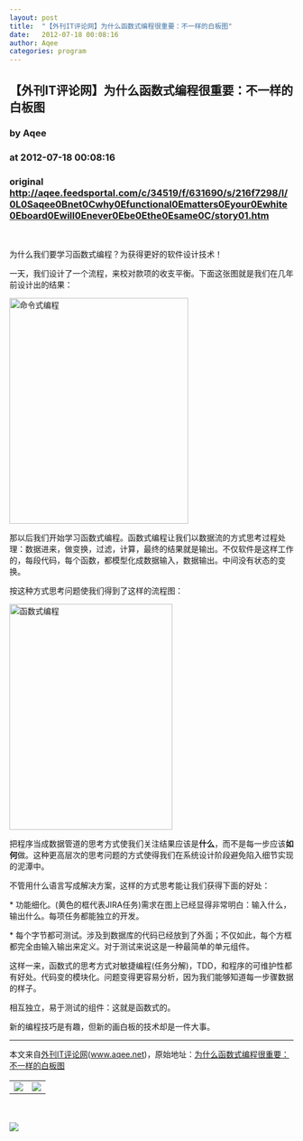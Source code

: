 ```yaml
---
layout: post
title:  "【外刊IT评论网】为什么函数式编程很重要：不一样的白板图"
date:   2012-07-18 00:08:16
author: Aqee
categories: program
---
```


## 【外刊IT评论网】为什么函数式编程很重要：不一样的白板图
### by Aqee
### at 2012-07-18 00:08:16
### original <http://aqee.feedsportal.com/c/34519/f/631690/s/216f7298/l/0L0Saqee0Bnet0Cwhy0Efunctional0Ematters0Eyour0Ewhite0Eboard0Ewill0Enever0Ebe0Ethe0Esame0C/story01.htm>

<br><p>为什么我们要学习函数式编程？为获得更好的软件设计技术！</p> <p>一天，我们设计了一个流程，来校对款项的收支平衡。下面这张图就是我们在几年前设计出的结果：</p> <p><a href="http://wkee.net/qee/wordpress/wp-content/uploads/2012/07/imperative_s.png"><img src="http://wkee.net/qee/wordpress/wp-content/uploads/2012/07/imperative_s.png" alt="命令式编程" title="命令式编程" width="317" height="400"></a></p> <p>那以后我们开始学习函数式编程。函数式编程让我们以数据流的方式思考过程处理：数据进来，做变换，过滤，计算，最终的结果就是输出。不仅软件是这样工作的，每段代码，每个函数，都模型化成数据输入，数据输出。中间没有状态的变换。</p> <p>按这种方式思考问题使我们得到了这样的流程图：</p> <p><a href="http://wkee.net/qee/wordpress/wp-content/uploads/2012/07/functional_s.png"><img src="http://wkee.net/qee/wordpress/wp-content/uploads/2012/07/functional_s.png" alt="函数式编程" title="函数式编程" width="289" height="400"></a></p> <p>把程序当成数据管道的思考方式使我们关注结果应该是<strong>什么</strong>，而不是每一步应该<strong>如何</strong>做。这种更高层次的思考问题的方式使得我们在系统设计阶段避免陷入细节实现的泥潭中。</p> <p>不管用什么语言写成解决方案，这样的方式思考能让我们获得下面的好处：</p> <p>* 功能细化。(黄色的框代表JIRA任务)需求在图上已经显得非常明白：输入什么，输出什么。每项任务都能独立的开发。</p> <p>* 每个字节都可测试。涉及到数据库的代码已经放到了外面；不仅如此，每个方框都完全由输入输出来定义。对于测试来说这是一种最简单的单元组件。</p> <p>这样一来，函数式的思考方式对敏捷编程(任务分解)，TDD，和程序的可维护性都有好处。代码变的模块化。问题变得更容易分析，因为我们能够知道每一步骤数据的样子。</p> <p>相互独立，易于测试的组件：这就是函数式的。</p> <p>新的编程技巧是有趣，但新的画白板的技术却是一件大事。</p> <hr>本文来自<a href="http://www.aqee.net">外刊IT评论网</a>(<a href="http://www.aqee.net">www.aqee.net</a>)，原始地址：<a href="http://www.aqee.net/why-functional-matters-your-white-board-will-never-be-the-same/" rel="bookmark">为什么函数式编程很重要：不一样的白板图</a><br><img width="1" height="1" src="http://aqee.feedsportal.com/c/34519/f/631690/s/216f7298/mf.gif" border="0"><div><table border="0"><tr><td valign="middle"><a href="http://share.feedsportal.com/viral/sendEmail.cfm?lang=en&amp;title=%E3%80%90%E5%A4%96%E5%88%8AIT%E8%AF%84%E8%AE%BA%E7%BD%91%E3%80%91%E4%B8%BA%E4%BB%80%E4%B9%88%E5%87%BD%E6%95%B0%E5%BC%8F%E7%BC%96%E7%A8%8B%E5%BE%88%E9%87%8D%E8%A6%81%EF%BC%9A%E4%B8%8D%E4%B8%80%E6%A0%B7%E7%9A%84%E7%99%BD%E6%9D%BF%E5%9B%BE&amp;link=http%3A%2F%2Fwww.aqee.net%2Fwhy-functional-matters-your-white-board-will-never-be-the-same%2F"><img src="http://res3.feedsportal.com/images/emailthis2.gif" border="0"></a></td><td valign="middle"><a href="http://res.feedsportal.com/viral/bookmark.cfm?title=%E3%80%90%E5%A4%96%E5%88%8AIT%E8%AF%84%E8%AE%BA%E7%BD%91%E3%80%91%E4%B8%BA%E4%BB%80%E4%B9%88%E5%87%BD%E6%95%B0%E5%BC%8F%E7%BC%96%E7%A8%8B%E5%BE%88%E9%87%8D%E8%A6%81%EF%BC%9A%E4%B8%8D%E4%B8%80%E6%A0%B7%E7%9A%84%E7%99%BD%E6%9D%BF%E5%9B%BE&amp;link=http%3A%2F%2Fwww.aqee.net%2Fwhy-functional-matters-your-white-board-will-never-be-the-same%2F"><img src="http://res3.feedsportal.com/images/bookmark.gif" border="0"></a></td></tr></table></div><br><br><a href="http://da.feedsportal.com/r/139262301130/u/0/f/631690/c/34519/s/216f7298/a2.htm"><img src="http://da.feedsportal.com/r/139262301130/u/0/f/631690/c/34519/s/216f7298/a2.img" border="0"></a><img width="1" height="1" src="http://pi.feedsportal.com/r/139262301130/u/0/f/631690/c/34519/s/216f7298/a2t.img" border="0"><img src="http://www1.feedsky.com/t1/660689866/aqee-net/feedsky/s.gif?r=http://aqee.feedsportal.com/c/34519/f/631690/s/216f7298/l/0L0Saqee0Bnet0Cwhy0Efunctional0Ematters0Eyour0Ewhite0Eboard0Ewill0Enever0Ebe0Ethe0Esame0C/story01.htm" border="0" height="0" width="0">